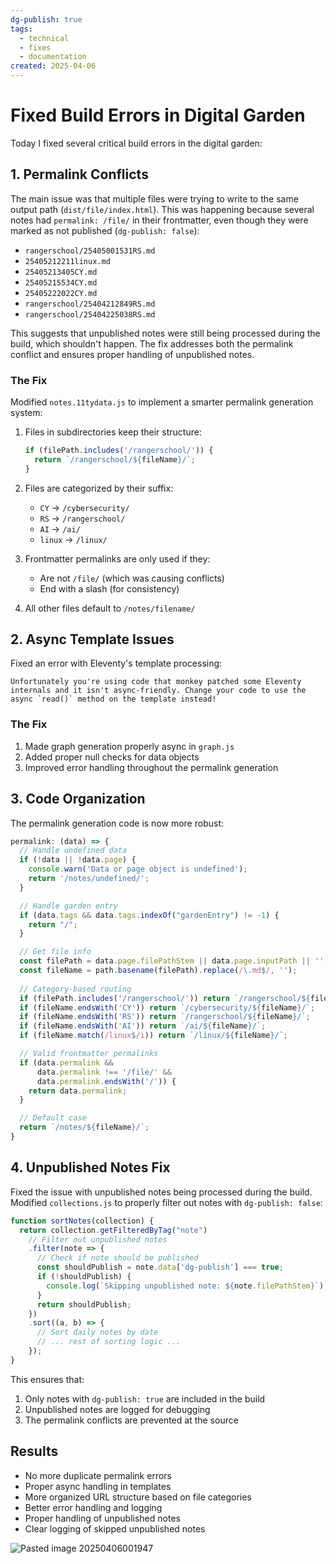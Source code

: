 ```yaml
---
dg-publish: true
tags:
  - technical
  - fixes
  - documentation
created: 2025-04-06
---
```


# Fixed Build Errors in Digital Garden

Today I fixed several critical build errors in the digital garden:

## 1. Permalink Conflicts
The main issue was that multiple files were trying to write to the same output path (`dist/file/index.html`). This was happening because several notes had `permalink: /file/` in their frontmatter, even though they were marked as not published (`dg-publish: false`):

- `rangerschool/25405001531RS.md`
- `25405212211linux.md`
- `25405213405CY.md`
- `25405215534CY.md`
- `25405222022CY.md`
- `rangerschool/25404212849RS.md`
- `rangerschool/25404225038RS.md`

This suggests that unpublished notes were still being processed during the build, which shouldn't happen. The fix addresses both the permalink conflict and ensures proper handling of unpublished notes.

### The Fix
Modified `notes.11tydata.js` to implement a smarter permalink generation system:

1. Files in subdirectories keep their structure:
   ```javascript
   if (filePath.includes('/rangerschool/')) {
     return `/rangerschool/${fileName}/`;
   }
   ```

2. Files are categorized by their suffix:
   - `CY` -> `/cybersecurity/`
   - `RS` -> `/rangerschool/`
   - `AI` -> `/ai/`
   - `linux` -> `/linux/`

3. Frontmatter permalinks are only used if they:
   - Are not `/file/` (which was causing conflicts)
   - End with a slash (for consistency)

4. All other files default to `/notes/filename/`

## 2. Async Template Issues
Fixed an error with Eleventy's template processing:
```
Unfortunately you're using code that monkey patched some Eleventy internals and it isn't async-friendly. Change your code to use the async `read()` method on the template instead!
```

### The Fix
1. Made graph generation properly async in `graph.js`
2. Added proper null checks for data objects
3. Improved error handling throughout the permalink generation

## 3. Code Organization
The permalink generation code is now more robust:
```javascript
permalink: (data) => {
  // Handle undefined data
  if (!data || !data.page) {
    console.warn('Data or page object is undefined');
    return '/notes/undefined/';
  }

  // Handle garden entry
  if (data.tags && data.tags.indexOf("gardenEntry") != -1) {
    return "/";
  }

  // Get file info
  const filePath = data.page.filePathStem || data.page.inputPath || '';
  const fileName = path.basename(filePath).replace(/\.md$/, '');
  
  // Category-based routing
  if (filePath.includes('/rangerschool/')) return `/rangerschool/${fileName}/`;
  if (fileName.endsWith('CY')) return `/cybersecurity/${fileName}/`;
  if (fileName.endsWith('RS')) return `/rangerschool/${fileName}/`;
  if (fileName.endsWith('AI')) return `/ai/${fileName}/`;
  if (fileName.match(/linux$/i)) return `/linux/${fileName}/`;

  // Valid frontmatter permalinks
  if (data.permalink && 
      data.permalink !== '/file/' && 
      data.permalink.endsWith('/')) {
    return data.permalink;
  }

  // Default case
  return `/notes/${fileName}/`;
}
```

## 4. Unpublished Notes Fix
Fixed the issue with unpublished notes being processed during the build. Modified `collections.js` to properly filter out notes with `dg-publish: false`:

```javascript
function sortNotes(collection) {
  return collection.getFilteredByTag("note")
    // Filter out unpublished notes
    .filter(note => {
      // Check if note should be published
      const shouldPublish = note.data['dg-publish'] === true;
      if (!shouldPublish) {
        console.log(`Skipping unpublished note: ${note.filePathStem}`);
      }
      return shouldPublish;
    })
    .sort((a, b) => {
      // Sort daily notes by date
      // ... rest of sorting logic ...
    });
}
```

This ensures that:
1. Only notes with `dg-publish: true` are included in the build
2. Unpublished notes are logged for debugging
3. The permalink conflicts are prevented at the source

## Results
- No more duplicate permalink errors
- Proper async handling in templates
- More organized URL structure based on file categories
- Better error handling and logging
- Proper handling of unpublished notes
- Clear logging of skipped unpublished notes

![Pasted image 20250406001947](/src/site/img/Pasted%20image%2020250406001947.png)